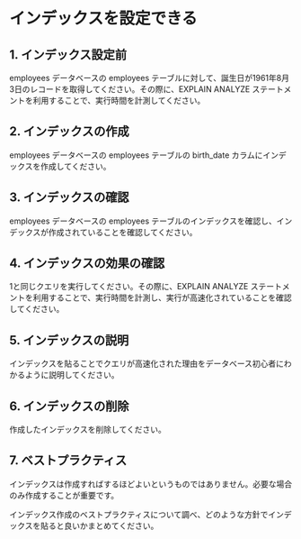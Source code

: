 # インデックスを設定できる

## 1. インデックス設定前

employees データベースの employees テーブルに対して、誕生日が1961年8月3日のレコードを取得してください。その際に、EXPLAIN ANALYZE ステートメントを利用することで、実行時間を計測してください。

## 2. インデックスの作成

employees データベースの employees テーブルの birth_date カラムにインデックスを作成してください。

## 3. インデックスの確認

employees データベースの employees テーブルのインデックスを確認し、インデックスが作成されていることを確認してください。

## 4. インデックスの効果の確認

1と同じクエリを実行してください。その際に、EXPLAIN ANALYZE ステートメントを利用することで、実行時間を計測し、実行が高速化されていることを確認してください。

## 5. インデックスの説明

インデックスを貼ることでクエリが高速化された理由をデータベース初心者にわかるように説明してください。

## 6. インデックスの削除

作成したインデックスを削除してください。

## 7. ベストプラクティス

インデックスは作成すればするほどよいというものではありません。必要な場合のみ作成することが重要です。

インデックス作成のベストプラクティスについて調べ、どのような方針でインデックスを貼ると良いかまとめてください。
